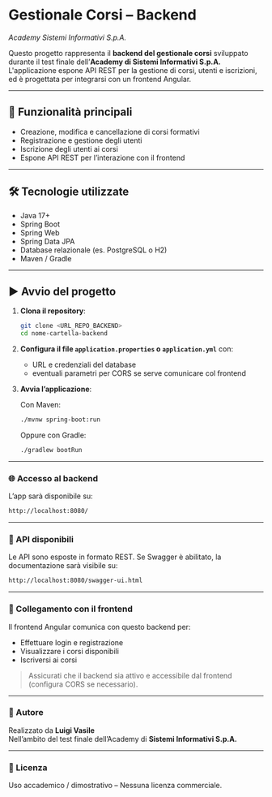 # Gestionale Corsi – Backend  
*Academy Sistemi Informativi S.p.A.*

Questo progetto rappresenta il **backend del gestionale corsi** sviluppato durante il test finale dell’**Academy di Sistemi Informativi S.p.A.**  
L'applicazione espone API REST per la gestione di corsi, utenti e iscrizioni, ed è progettata per integrarsi con un frontend Angular.

---

## 🚀 Funzionalità principali

- Creazione, modifica e cancellazione di corsi formativi
- Registrazione e gestione degli utenti
- Iscrizione degli utenti ai corsi
- Espone API REST per l’interazione con il frontend

---

## 🛠️ Tecnologie utilizzate

- Java 17+
- Spring Boot
- Spring Web
- Spring Data JPA
- Database relazionale (es. PostgreSQL o H2)
- Maven / Gradle

---

## ▶️ Avvio del progetto

1. **Clona il repository**:
   ```bash
   git clone <URL_REPO_BACKEND>
   cd nome-cartella-backend
   ```

2. **Configura il file `application.properties` o `application.yml`** con:
   - URL e credenziali del database
   - eventuali parametri per CORS se serve comunicare col frontend

3. **Avvia l’applicazione**:

   Con Maven:
   ```bash
   ./mvnw spring-boot:run
   ```

   Oppure con Gradle:
   ```bash
   ./gradlew bootRun
   ```

---

### 🌐 Accesso al backend

L’app sarà disponibile su:

```bash
http://localhost:8080/
```

---

### 📘 API disponibili

Le API sono esposte in formato REST. Se Swagger è abilitato, la documentazione sarà visibile su:

```bash
http://localhost:8080/swagger-ui.html
```

---

### 🔗 Collegamento con il frontend

Il frontend Angular comunica con questo backend per:

- Effettuare login e registrazione
- Visualizzare i corsi disponibili
- Iscriversi ai corsi

> Assicurati che il backend sia attivo e accessibile dal frontend (configura CORS se necessario).

---

### 👤 Autore

Realizzato da **Luigi Vasile**  
Nell’ambito del test finale dell’Academy di **Sistemi Informativi S.p.A.**

---

### 📄 Licenza

Uso accademico / dimostrativo – Nessuna licenza commerciale.

